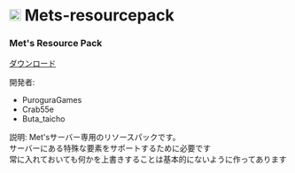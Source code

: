 <h1><img src="https://mets-svr.com/images/favicon.png" style="width:21px"> Mets-resourcepack</h1>

### Met's Resource Pack

[ダウンロード](https://github.com/Crab55e/Mets-resourcepack/releases/download/1.8.2/mets-resources.zip)

開発者:
- PuroguraGames
- Crab55e
- Buta_taicho

説明:
Met'sサーバー専用のリソースパックです。  
サーバーにある特殊な要素をサポートするために必要です   
常に入れておいても何かを上書きすることは基本的にないように作ってあります
